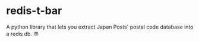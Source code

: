 redis-t-bar
===========

A python library that lets you extract Japan Posts' postal code database into a redis db.  〠